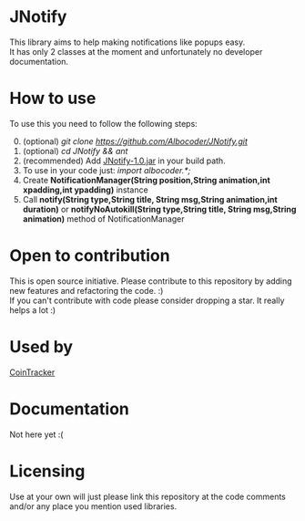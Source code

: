 # JNotify
This library aims to help making notifications like popups easy. <br>
It has only 2 classes at the moment and unfortunately no developer documentation.
# How to use
To use this you need to follow the following steps:
<br>

0) (optional) <i>git clone https://github.com/Albocoder/JNotify.git</i>
1) (optional) <i>cd JNotify && ant</i>
2) (recommended) Add <a href="http://erin.avllazagaj.ug.bilkent.edu.tr/JNotify/JNotify-1.0.jar">JNotify-1.0.jar</a> in your build path.
3) To use in your code just: <i>import albocoder.*;</i>
4) Create <b>NotificationManager(String position,String animation,int xpadding,int ypadding)</b> instance
5) Call <b>notify(String type,String title, String msg,String animation,int duration)</b> or <b>notifyNoAutokill(String type,String title, String msg,String animation)</b> method of NotificationManager

# Open to contribution

This is open source initiative. Please contribute to this repository by adding new features and refactoring the code. :)<br>
If you can't contribute with code please consider dropping a star. It really helps a lot :) 

# Used by

<a href="https://github.com/Albocoder/CoinTracker">CoinTracker</a>

# Documentation

Not here yet :(

# Licensing

Use at your own will just please link this repository at the code comments and/or any place you mention used libraries.
